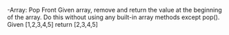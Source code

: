 -Array: Pop Front
Given array, remove and return the value at the beginning of the array. Do this without using any built-in array methods except pop(). Given [1,2,3,4,5] return [2,3,4,5]

